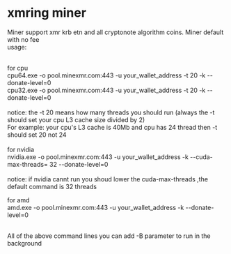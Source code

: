 # xmring miner

Miner support xmr krb etn and all cryptonote algorithm coins. Miner default with no fee</br>
usage:</br></br>

for cpu</br>
cpu64.exe -o pool.minexmr.com:443 -u your_wallet_address -t 20 -k --donate-level=0</br>
cpu32.exe -o pool.minexmr.com:443 -u your_wallet_address -t 20 -k --donate-level=0</br></br>
notice: the -t 20 means how many threads you should run (always the -t should set your cpu L3 cache size divided by 2) </br>
For example: your cpu's L3 cache is 40Mb and cpu has 24 thread then -t should set 20 not 24 </br> </br>
for nvidia</br>
nvidia.exe -o pool.minexmr.com:443 -u your_wallet_address -k --cuda-max-threads= 32 --donate-level=0</br></br>
notice: if nvidia cannt run you shoud lower the cuda-max-threads ,the default command is 32 threads</br>

for amd</br>
amd.exe -o pool.minexmr.com:443 -u your_wallet_address -k --donate-level=0 </br> </br>

All of the above command lines you can add -B parameter to run in the background


